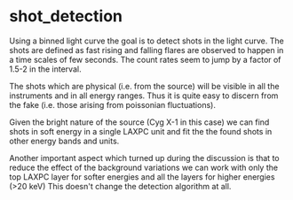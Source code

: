 # shot_detection

Using a binned light curve the goal is to detect shots in the light curve. The shots are defined as fast rising and falling flares are observed to happen in a time scales of few seconds. The count rates seem to jump by a factor of 1.5-2 in the interval. 

The shots which are physical (i.e. from the source) will be visible in all the instruments and in all energy ranges. Thus it is quite easy to discern from the fake (i.e. those arising from poissonian fluctuations). 

Given the bright nature of the source (Cyg X-1 in this case) we can find shots in soft energy in a single LAXPC unit and fit the the found shots in other energy bands and units.  

Another important aspect which turned up during the discussion is that to reduce the effect of the background variations we can work with only the top LAXPC layer for softer energies and all the layers for higher energies (>20 keV)
This doesn't change the detection algorithm at all. 



